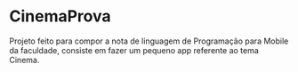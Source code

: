 # CinemaProva
Projeto feito para compor a nota de linguagem de Programação para Mobile da faculdade, consiste em fazer um pequeno app referente ao tema Cinema.
